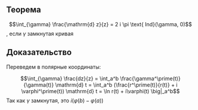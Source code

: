 ## Теорема
$$\int_{\gamma} \frac{\mathrm{d} z}{z} = 2 i \pi  \text{ Ind}(\gamma, 0)$$, если $\gamma$ замкнутая кривая
## Доказательство
Переведем в полярные координаты:

$$\int_{\gamma} \frac{dz}{z} = \int_a^b \frac{\gamma^\prime(t)}{\gamma(t)} \mathrm{d} t = \int_a^b (\frac{r^\prime(t)}{r(t)} + i \varphi^\prime(t)) \mathrm{d} t = \ln r(t) + i\varphi(t) \big|_a^b$$
Так как  $\gamma$ замкнутая, это $i(\varphi(b) - \varphi(a))$ 